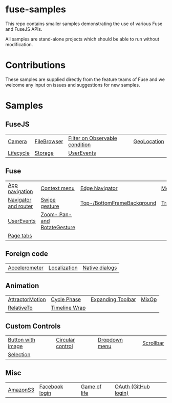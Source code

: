 # fuse-samples

This repo contains smaller samples demonstrating the use of various Fuse and FuseJS APIs.

All samples are stand-alone projects which should be able to run without modification.

# Contributions

These samples are supplied directly from the feature teams of Fuse and we welcome any input on issues and suggestions for new samples.


# Samples

## FuseJS

<table>
  <tr>
    <td><a href="Samples/Camera">Camera</a></td>
    <td><a href="Samples/FileBrowser">FileBrowser</a></td>
    <td><a href="Samples/FilterOnObservableCondition">Filter on Observable condition</a></td>
    <td><a href="Samples/GeoLocation">GeoLocation</a></td>
  </tr>
  <tr>
    <td><a href="Samples/Lifecycle">Lifecycle</a></td>
    <td><a href="Samples/Storage">Storage</a></td>
    <td><a href="Samples/UserEvents">UserEvents</a></td>
  </tr>
</table>

## Fuse

<table>
  <tr>
    <td><a href="Samples/cattr">App navigation</a></td>
    <td><a href="Samples/ContextMenu">Context menu</a></td>
    <td><a href="Samples/EdgeNavigator">Edge Navigator</a></td>
    <td><a href="Samples/Modal">Modal</a></td>
  </tr>
  <tr>
    <td><a href="Samples/Navigation">Navigator and router</a></td>
    <td><a href="Samples/Swipe">Swipe gesture</a></td>
    <td><a href="Samples/OSUI">Top-/BottomFrameBackground</a></td>
    <td><a href="Samples/Transition">Transition</a></td>
  </tr>
  <tr>
    <td><a href="Samples/UserEvents">UserEvents</a></td>
    <td><a href="Samples/ImageViewer">Zoom- Pan- and RotateGesture</a></td>
  </tr>
  <tr>
	  <td><a href="Samples/UIStructure/PageTabs">Page tabs</a></td>
  </tr>
</table>

## Foreign code

<table>
  <tr>
    <td><a href="Samples/ForeignAccelerometer">Accelerometer</a></td>
    <td><a href="Samples/Localization">Localization</a></td>
    <td><a href="Samples/NativeDialogs">Native dialogs</a></td>
  </tr>
</table>


## Animation

<table>
  <tr>
    <td><a href="Samples/AttractorMotion">AttractorMotion</a></td>
    <td><a href="Samples/CyclePhase">Cycle Phase</a></td>
    <td><a href="Samples/ExpandingToolbar">Expanding Toolbar</a></td>
    <td><a href="Samples/MixOp">MixOp</a></td>
  </tr>
  <tr>
    <td><a href="Samples/RelativeTo">RelativeTo</a></td>
    <td><a href="Samples/TimelineWrap">Timeline Wrap</a></td>
  </tr>
</table>

## Custom Controls

<table>
  <tr>
    <td><a href="Samples/ButtonWithImage">Button with image</a></td>
    <td><a href="Samples/Circular">Circular control</a></td>
    <td><a href="Samples/DropdownMenu">Dropdown menu</a></td>
    <td><a href="Samples/Scrollbar">Scrollbar</a></td>
  </tr>
  <tr>
    <td><a href="Samples/Selection">Selection</a></td>
  </tr>
</table>

## Misc

<table>
  <tr>
    <td><a href="Samples/AmazonS3">AmazonS3</a></td>
    <td><a href="Samples/FacebookLogin">Facebook login</a></td>
    <td><a href="Samples/GameOfLife">Game of life</a></td>
    <td><a href="Samples/GithubOAuth">OAuth (GitHub login)</a></td>
  </tr>
</table>
